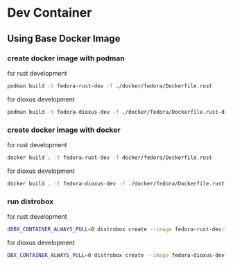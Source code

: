 # Dev Container

## Using Base Docker Image

### create docker image with podman

for rust development
``` bash
podman build -t fedora-rust-dev -f ./docker/fedora/Dockerfile.rust
```

for dioxus development
``` bash
podman build -t fedora-dioxus-dev -f ./docker/fedora/Dockerfile.rust-dioxus
```
### create docker image with docker

for rust development
``` bash
docker build . -t fedora-rust-dev -f docker/fedora/Dockerfile.rust
```

for dioxus development
``` bash
docker build . -t fedora-dioxus-dev -f ./docker/fedora/Dockerfile.rust-dioxus
```

### run distrobox

for rust development
``` bash
dDBX_CONTAINER_ALWAYS_PULL=0 distrobox create --image fedora-rust-dev:latest --name fedora-rust-dev --home ~/distrobox/fedora-rust-dev
```

for dioxus development
``` bash
DBX_CONTAINER_ALWAYS_PULL=0 distrobox create --image fedora-dioxus-dev:latest --name fedora-dioxus-dev --home ~/distrobox/fedora-dioxus-dev
```